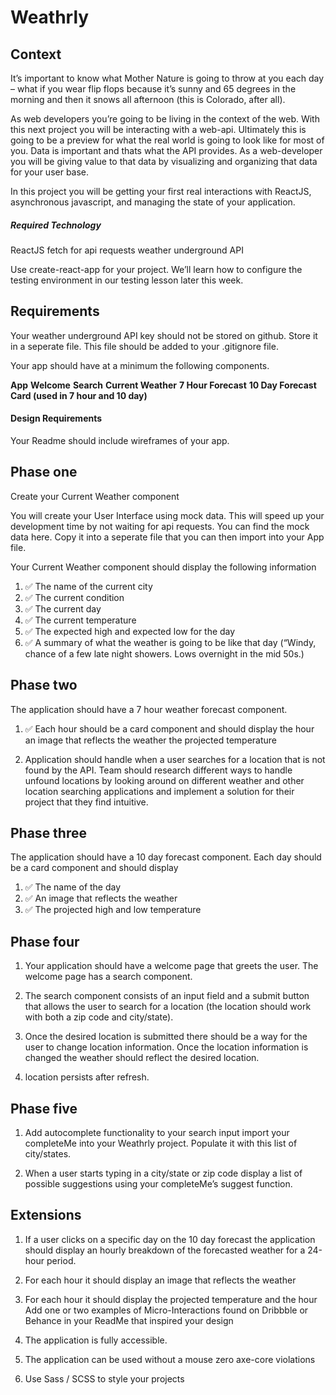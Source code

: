 # Weathrly

## Context
It’s important to know what Mother Nature is going to throw at you each day – what if you wear flip flops because it’s sunny and 65 degrees in the morning and then it snows all afternoon (this is Colorado, after all).

As web developers you’re going to be living in the context of the web. With this next project you will be interacting with a web-api. Ultimately this is going to be a preview for what the real world is going to look like for most of you. Data is important and thats what the API provides. As a web-developer you will be giving value to that data by visualizing and organizing that data for your user base.

In this project you will be getting your first real interactions with ReactJS, asynchronous javascript, and managing the state of your application.

##### **Required Technology**
ReactJS
fetch for api requests
weather underground API

Use create-react-app for your project. We’ll learn how to configure the testing environment in our testing lesson later this week.

## Requirements
Your weather underground API key should not be stored on github. Store it in a seperate file. This file should be added to your .gitignore file.

Your app should have at a minimum the following components.

**App**
**Welcome**
**Search**
**Current Weather**
**7 Hour Forecast**
**10 Day Forecast**
**Card (used in 7 hour and 10 day)**

#### Design Requirements
Your Readme should include wireframes of your app.

## Phase one
Create your Current Weather component

You will create your User Interface using mock data. This will speed up your development time by not waiting for api requests. You can find the mock data here. Copy it into a seperate file that you can then import into your App file.

Your Current Weather component should display the following information

1. ✅ The name of the current city
1. ✅ The current condition
1. ✅ The current day
1. ✅ The current temperature
1. ✅ The expected high and expected low for the day
1. ✅ A summary of what the weather is going to be like that day (“Windy, chance of a few late night showers. Lows overnight in the mid 50s.)

## Phase two

The application should have a 7 hour weather forecast component.

1. ✅ Each hour should be a card component and should display
the hour an image that reflects the weather the projected temperature

1. Application should handle when a user searches for a location that is not found by the API. Team should research different ways to handle unfound locations by looking around on different weather and other location searching applications and implement a solution for their project that they find intuitive.

## Phase three

The application should have a 10 day forecast component. Each day should be a card component and should display

1. ✅ The name of the day
1. ✅ An image that reflects the weather
1. ✅ The projected high and low temperature

## Phase four

1. Your application should have a welcome page that greets the user. The welcome page has a search component.

1. The search component consists of an input field and a submit button that allows the user to search for a location (the location should work with both a zip code and city/state).

1. Once the desired location is submitted there should be a way for the user to change location information. Once the location information is changed the weather should reflect the desired location.

1. location persists after refresh.

## Phase five

1. Add autocomplete functionality to your search input
import your completeMe into your Weathrly project. Populate it with this list of city/states.

1. When a user starts typing in a city/state or zip code display a list of possible suggestions using your completeMe’s suggest function.

## Extensions

1. If a user clicks on a specific day on the 10 day forecast the application should display an hourly breakdown of the forecasted weather for a 24-hour period.
1. For each hour it should display an image that reflects the weather
1. For each hour it should display the projected temperature and the hour
Add one or two examples of Micro-Interactions found on Dribbble or Behance in your ReadMe that inspired your design

1. The application is fully accessible.
1. The application can be used without a mouse
zero axe-core violations
1. Use Sass / SCSS to style your projects